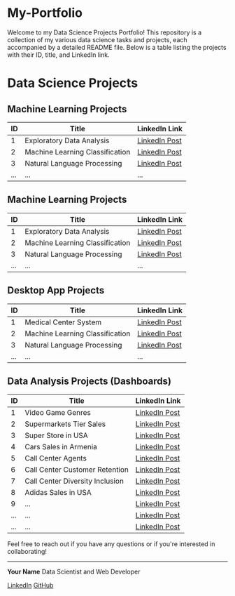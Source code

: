 # My-Portfolio
Welcome to my Data Science Projects Portfolio! This repository is a collection of my various data science tasks and projects, each accompanied by a detailed README file. Below is a table listing the projects with their ID, title, and LinkedIn link.

# Data Science Projects

## Machine Learning Projects

| ID  | Title                                  | LinkedIn Link |
| --- | -------------------------------------- | ------------- |
| 1   | Exploratory Data Analysis              | [LinkedIn Post](https://www.linkedin.com/posts/your-linkedin-profile/exploratorydataanalysis-datascience-datavisualization-activity1234567890/) |
| 2   | Machine Learning Classification        | [LinkedIn Post](https://www.linkedin.com/posts/your-linkedin-profile/machinelearning-datascience-classification-activity1234567890/) |
| 3   | Natural Language Processing            | [LinkedIn Post](https://www.linkedin.com/posts/your-linkedin-profile/naturallanguageprocessing-datascience-nlp-activity1234567890/) |
| ... | ...                                    | ...           |



## Machine Learning Projects

| ID  | Title                                  | LinkedIn Link |
| --- | -------------------------------------- | ------------- |
| 1   | Exploratory Data Analysis              | [LinkedIn Post](https://www.linkedin.com/posts/your-linkedin-profile/exploratorydataanalysis-datascience-datavisualization-activity1234567890/) |
| 2   | Machine Learning Classification        | [LinkedIn Post](https://www.linkedin.com/posts/your-linkedin-profile/machinelearning-datascience-classification-activity1234567890/) |
| 3   | Natural Language Processing            | [LinkedIn Post](https://www.linkedin.com/posts/your-linkedin-profile/naturallanguageprocessing-datascience-nlp-activity1234567890/) |
| ... | ...                                    | ...           |


## Desktop App Projects

| ID  | Title                                  | LinkedIn Link |
| --- | -------------------------------------- | ------------- |
| 1   | Medical Center System             | [LinkedIn Post](https://www.linkedin.com/posts/abdelrahman-eldaba-739805192_python-data-database-activity-7066537982169686016-5PZD/) |
| 2   | Machine Learning Classification        | [LinkedIn Post](https://www.linkedin.com/posts/your-linkedin-profile/machinelearning-datascience-classification-activity1234567890/) |
| 3   | Natural Language Processing            | [LinkedIn Post](https://www.linkedin.com/posts/your-linkedin-profile/naturallanguageprocessing-datascience-nlp-activity1234567890/) |
| ... | ...                                    | ...           |


## Data Analysis Projects (Dashboards)

| ID | Title                                  | LinkedIn Link |
| -- | -------------------------------------- | ------------- |
| 1  | Video Game Genres                      | [LinkedIn Post](https://www.linkedin.com/posts/abdelrahman-eldaba-739805192_videogames-sales-dashboard-activity-7034800497316311040-bYmR/) |
| 2  | Supermarkets Tier Sales                | [LinkedIn Post](https://www.linkedin.com/posts/abdelrahman-eldaba-739805192_dashboard-dataanalysis-excel-activity-7036108671801536512-O8rz/) |
| 3  | Super Store in USA                     | [LinkedIn Post](https://www.linkedin.com/posts/abdelrahman-eldaba-739805192_dashboard-dataanalysis-excel-activity-7039717117075566592-gArg/) |
| 4  | Cars Sales in Armenia                  | [LinkedIn Post](https://www.linkedin.com/posts/abdelrahman-eldaba-739805192_sales-kaggle-cars-activity-7050084412574638080-HHO4/)
| 5  | Call Center Agents                     | [LinkedIn Post](https://www.linkedin.com/posts/abdelrahman-eldaba-739805192_data-training-powerbi-activity-7057561853740097536-HZwc/)
| 6  | Call Center Customer Retention         | [LinkedIn Post](https://www.linkedin.com/posts/abdelrahman-eldaba-739805192_powerbi-internship-pwc-activity-7060156624157519873-4gxX/)
| 7  | Call Center Diversity Inclusion        | [LinkedIn Post](https://www.linkedin.com/posts/abdelrahman-eldaba-739805192_powerbi-internship-pwc-activity-7063564977160228865-X7OH/)
| 8  | Adidas Sales in USA                    | [LinkedIn Post](https://www.linkedin.com/posts/abdelrahman-eldaba-739805192_sales-kaggle-dashboard-activity-7069948657982218240-j-L5/)
| 9  | ...                                    | [LinkedIn Post]()
| ... | ...                                    | [LinkedIn Post]()
| ... | ...                                    | [LinkedIn Post]()



Feel free to reach out if you have any questions or if you're interested in collaborating!

---

**Your Name**
Data Scientist and Web Developer

[LinkedIn](https://www.linkedin.com/in/your-linkedin-profile/)
[GitHub](https://github.com/your-github-profile/)
